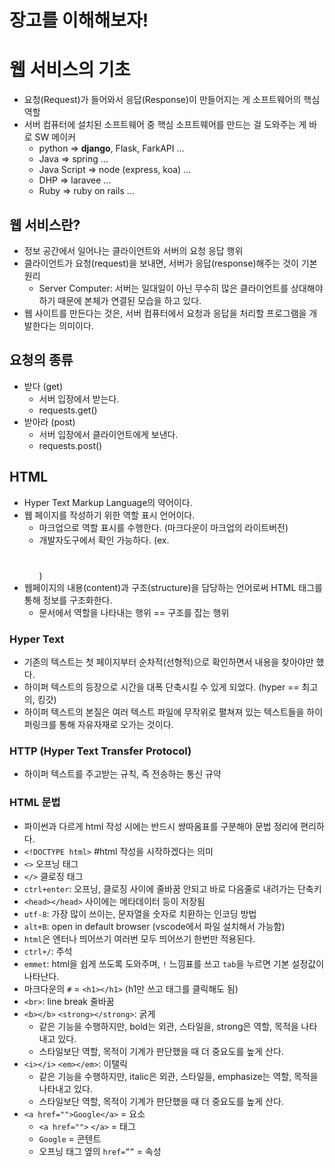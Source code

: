 # 장고를 이해해보자!

# 웹 서비스의 기초
- 요청(Request)가 들어와서 응답(Response)이 만들어지는 게 소프트웨어의 핵심 역할
- 서버 컴퓨터에 설치된 소프트웨어 중 핵심 소프트웨어를 만드는 걸 도와주는 게 바로 SW 메이커
  - python => **django**, Flask, FarkAPI ...
  - Java => spring ...
  - Java Script => node (express, koa) ...
  - DHP => laravee ...
  - Ruby => ruby on rails ...

## 웹 서비스란?
- 정보 공간에서 일어나는 클라이언트와 서버의 요청 응답 행위
- 클라이언트가 요청(request)을 보내면, 서버가 응답(response)해주는 것이 기본 원리
  - Server Computer: 서버는 일대일이 아닌 무수히 많은 클라이언트를 상대해야 하기 때문에 본체가 연결된 모습을 하고 있다.
- 웹 사이트를 만든다는 것은, 서버 컴퓨터에서 요청과 응답을 처리할 프로그램을 개발한다는 의미이다.

## 요청의 종류
- 받다 (get)
  - 서버 입장에서 받는다.
  - requests.get()
- 받아라 (post)
  - 서버 입장에서 클라이언트에게 보낸다.
  - requests.post()

## HTML
- Hyper Text Markup Language의 약어이다.
- 웹 페이지를 작성하기 위한 역할 표시 언어이다.
  - 마크업으로 역할 표시를 수행한다. (마크다운이 마크업의 라이트버전)
  - 개발자도구에서 확인 가능하다. (ex. <h1></h1>)
- 웹페이지의 내용(content)과 구조(structure)을 담당하는 언어로써 HTML 태그를 통해 정보를 구조화한다.
  - 문서에서 역할을 나타내는 행위 == 구조를 잡는 행위
### Hyper Text
- 기존의 텍스트는 첫 페이지부터 순차적(선형적)으로 확인하면서 내용을 찾아야만 했다.
- 하이퍼 텍스트의 등장으로 시간을 대폭 단축시킬 수 있게 되었다. (hyper == 최고의, 킹갓)
- 하이퍼 텍스트의 본질은 여러 텍스트 파일에 무작위로 펼쳐져 있는 텍스트들을 하이퍼링크를 통해 자유자재로 오가는 것이다.
### HTTP (Hyper Text Transfer Protocol)
- 하이퍼 텍스트를 주고받는 규칙, 즉 전송하는 통신 규약
### HTML 문법
- 파이썬과 다르게 html 작성 시에는 반드시 쌍따옴표를 구분해야 문법 정리에 편리하다.
- `<!DOCTYPE html>`  #html 작성을 시작하겠다는 의미
- `<>` 오프닝 태그
- `</>` 클로징 태그
- `ctrl+enter`: 오프닝, 클로징 사이에 줄바꿈 안되고 바로 다음줄로 내려가는 단축키
- `<head></head>` 사이에는 메타데이터 등이 저장됨
- `utf-8`: 가장 많이 쓰이는, 문자열을 숫자로 치환하는 인코딩 방법
- `alt+B`:  open in default browser (vscode에서 파일 설치해서 가능함)
- `html`은 엔터나 띄어쓰기 여러번 모두 띄어쓰기 한번만 적용된다.
- `ctrl+/`: 주석
- `emmet`: html을 쉽게 쓰도록 도와주며, `!` 느낌표를 쓰고 `tab`을 누르면 기본 설정값이 나타난다.
- 마크다운의 `#` = `<h1></h1>` (h1만 쓰고 태그를 클릭해도 됨)
- `<br>`: line break 줄바꿈
- `<b></b>`   `<strong></strong>`: 굵게
  - 같은 기능을 수행하지만, bold는 외관, 스타일을, strong은 역할, 목적을 나타내고 있다.
  - 스타일보단 역할, 목적이 기계가 판단했을 때 더 중요도를 높게 산다.
- `<i></i>`   `<em></em>`: 이탤릭
  - 같은 기능을 수행하지만, italic은 외관, 스타일을, emphasize는 역할, 목적을 나타내고 있다.
  - 스타일보단 역할, 목적이 기계가 판단했을 때 더 중요도를 높게 산다.
- `<a href="">Google</a>` = 요소
  - `<a href="">`  `</a>` = 태그
  - `Google` = 콘텐트
  - 오프닝 태그 옆의 `href=””` = 속성
